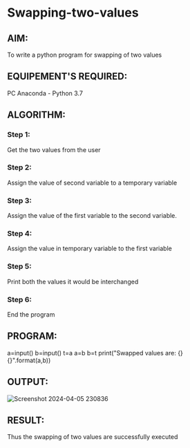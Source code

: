 # Swapping-two-values
## AIM:
To write a python program for swapping of two values
## EQUIPEMENT'S REQUIRED: 
PC
Anaconda - Python 3.7
## ALGORITHM: 
### Step 1:
Get the two values from the user
### Step 2: 
Assign the value of second variable to a temporary variable 
### Step 3: 
Assign the value of the first variable to the second variable.
### Step 4:  
Assign the value in temporary variable to the first variable
### Step 5: 
Print both the values it would be interchanged
### Step 6: 
End the program
## PROGRAM:
a=input()
b=input()
t=a
a=b
b=t
print("Swapped values are: {} {}".format(a,b))

## OUTPUT:
![Screenshot 2024-04-05 230836](https://github.com/KAMALESHNITHYA/Swapping-two-values/assets/145743119/1d9fd63d-b0a7-4047-92e6-17d6eba652cf)

## RESULT:
Thus the swapping of two values are successfully executed



